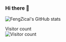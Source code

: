 ### Hi there 👋

![FengZicai's GitHub stats](https://github-readme-stats.vercel.app/api?username=FengZicai&bg_color=30,e96443,904e95&title_color=fff&text_color=fff&hide=contribs,issues)

Visitor count<br>
![Visitor count](https://profile-counter.glitch.me/FengZicai/count.svg)


<!--
**FengZicai/fengzicai** is a ✨ _special_ ✨ repository because its `README.md` (this file) appears on your GitHub profile.

Here are some ideas to get you started:

- 🔭 I’m currently working on ...
- 🌱 I’m currently learning ...
- 👯 I’m looking to collaborate on ...
- 🤔 I’m looking for help with ...
- 💬 Ask me about ...
- 📫 How to reach me: ...
- 😄 Pronouns: ...
- ⚡ Fun fact: ...
-->
